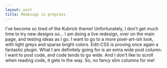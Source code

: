 ```yaml
---
layout: post
title: Redesign in progress
---
```


I've become so tired of the Kubrick theme! Unfortunately, I don't get much time to try new designs so... I am doing a live redesign, over on the main page, and testing ideas as I go. I want to go to a more pixel-art-ish look, with light greys and sparse bright colors. Edit-CSS is proving once again a fantastic plugin. What I am definitely going for is an extra wide post column: I want to post code, and code tends to go wide. And I don't like to scroll when reading code, it gets in the way. So, no fancy slim columns for me!

